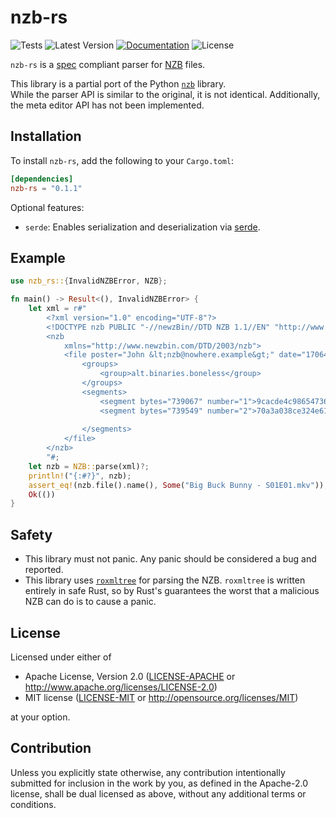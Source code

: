 nzb-rs
========

![Tests](https://img.shields.io/github/actions/workflow/status/Ravencentric/nzb-rs/tests.yml?label=tests&link=https%3A%2F%2Fgithub.com%2FRavencentric%2Fnzb-rs%2Factions%2Fworkflows%2Ftests.yml)
![Latest Version](https://img.shields.io/crates/v/nzb-rs?link=https%3A%2F%2Fcrates.io%2Fcrates%2Fnzb-rs)
[![Documentation](https://docs.rs/nzb-rs/badge.svg)](https://docs.rs/nzb-rs)
![License](https://img.shields.io/crates/l/nzb-rs)

`nzb-rs` is a [spec](https://sabnzbd.org/wiki/extra/nzb-spec) compliant parser for [NZB](https://en.wikipedia.org/wiki/NZB) files.

This library is a partial port of the Python [`nzb`](https://pypi.org/project/nzb/) library.  
While the parser API is similar to the original, it is not identical. Additionally, the meta editor API has not been implemented.

## Installation

To install `nzb-rs`, add the following to your `Cargo.toml`:

```toml
[dependencies]
nzb-rs = "0.1.1"
```

Optional features:

- `serde`: Enables serialization and deserialization via [serde](https://crates.io/crates/serde).

## Example

```rust
use nzb_rs::{InvalidNZBError, NZB};

fn main() -> Result<(), InvalidNZBError> {
    let xml = r#"
        <?xml version="1.0" encoding="UTF-8"?>
        <!DOCTYPE nzb PUBLIC "-//newzBin//DTD NZB 1.1//EN" "http://www.newzbin.com/DTD/nzb/nzb-1.1.dtd">
        <nzb
            xmlns="http://www.newzbin.com/DTD/2003/nzb">
            <file poster="John &lt;nzb@nowhere.example&gt;" date="1706440708" subject="[1/1] - &quot;Big Buck Bunny - S01E01.mkv&quot; yEnc (1/2) 1478616">
                <groups>
                    <group>alt.binaries.boneless</group>
                </groups>
                <segments>
                    <segment bytes="739067" number="1">9cacde4c986547369becbf97003fb2c5-9483514693959@example</segment>
                    <segment bytes="739549" number="2">70a3a038ce324e618e2751e063d6a036-7285710986748@example</segment>
    
                </segments>
            </file>
        </nzb>
        "#;
    let nzb = NZB::parse(xml)?;
    println!("{:#?}", nzb);
    assert_eq!(nzb.file().name(), Some("Big Buck Bunny - S01E01.mkv"));
    Ok(())
}

```

## Safety

- This library must not panic. Any panic should be considered a bug and reported.
- This library uses [`roxmltree`](https://crates.io/crates/roxmltree) for parsing the NZB. `roxmltree` is written entirely in safe Rust, so by Rust's guarantees the worst that a malicious NZB can do is to cause a panic.

## License

Licensed under either of

 * Apache License, Version 2.0
   ([LICENSE-APACHE](https://github.com/Ravencentric/nzb-rs/blob/main/LICENSE-APACHE) or http://www.apache.org/licenses/LICENSE-2.0)
 * MIT license
   ([LICENSE-MIT](https://github.com/Ravencentric/nzb-rs/blob/main/LICENSE-MIT) or http://opensource.org/licenses/MIT)

at your option.

## Contribution

Unless you explicitly state otherwise, any contribution intentionally submitted
for inclusion in the work by you, as defined in the Apache-2.0 license, shall be
dual licensed as above, without any additional terms or conditions.

